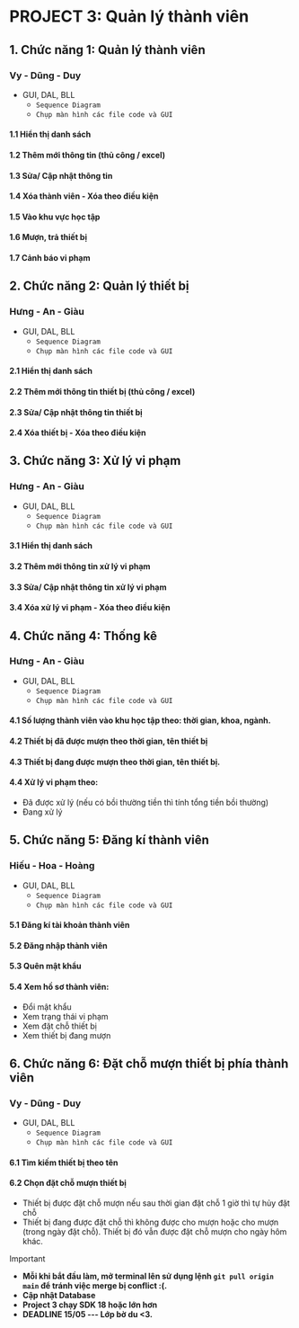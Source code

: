 # PROJECT 3: Quản lý thành viên

## 1. Chức năng 1: Quản lý thành viên
### Vy - Dũng - Duy
* GUI, DAL, BLL
  * `Sequence Diagram`
  * `Chụp màn hình các file code và GUI`

#### 1.1 Hiển thị danh sách
#### 1.2 Thêm mới thông tin (thủ công / excel)
#### 1.3 Sửa/ Cập nhật thông tin
#### 1.4 Xóa thành viên - Xóa theo điều kiện
#### 1.5 Vào khu vực học tập
#### 1.6 Mượn, trả thiết bị
#### 1.7 Cảnh báo vi phạm

## 2. Chức năng 2: Quản lý thiết bị
### Hưng - An - Giàu
* GUI, DAL, BLL
  * `Sequence Diagram`
  * `Chụp màn hình các file code và GUI`

#### 2.1 Hiển thị danh sách
#### 2.2 Thêm mới thông tin thiết bị (thủ công / excel)
#### 2.3 Sửa/ Cập nhật thông tin thiết bị
#### 2.4 Xóa thiết bị - Xóa theo điều kiện

## 3. Chức năng 3: Xử lý vi phạm
### Hưng - An - Giàu
* GUI, DAL, BLL
  * `Sequence Diagram`
  * `Chụp màn hình các file code và GUI`

#### 3.1 Hiển thị danh sách
#### 3.2 Thêm mới thông tin xử lý vi phạm
#### 3.3 Sửa/ Cập nhật thông tin xử lý vi phạm
#### 3.4 Xóa xử lý vi phạm - Xóa theo điều kiện

## 4. Chức năng 4: Thống kê
### Hưng - An - Giàu
* GUI, DAL, BLL
  * `Sequence Diagram`
  * `Chụp màn hình các file code và GUI`

#### 4.1 Số lượng thành viên vào khu học tập theo: thời gian, khoa, ngành.
#### 4.2 Thiết bị đã được mượn theo thời gian, tên thiết bị
#### 4.3 Thiết bị đang được mượn theo thời gian, tên thiết bị.
#### 4.4 Xử lý vi phạm theo:
* Đã được xử lý (nếu có bồi thường tiền thì tính tổng tiền bồi thường)
* Đang xử lý

## 5. Chức năng 5: Đăng kí thành viên
### Hiếu - Hoa - Hoàng
* GUI, DAL, BLL
  * `Sequence Diagram`
  * `Chụp màn hình các file code và GUI`

#### 5.1 Đăng kí tài khoản thành viên
#### 5.2 Đăng nhập thành viên
#### 5.3 Quên mật khẩu
#### 5.4 Xem hồ sơ thành viên:
* Đổi mật khẩu
* Xem trạng thái vi phạm
* Xem đặt chỗ thiết bị
* Xem thiết bị đang mượn

## 6. Chức năng 6: Đặt chỗ mượn thiết bị phía thành viên
### Vy - Dũng - Duy
* GUI, DAL, BLL
  * `Sequence Diagram`
  * `Chụp màn hình các file code và GUI`

#### 6.1 Tìm kiếm thiết bị theo tên
#### 6.2 Chọn đặt chỗ mượn thiết bị
* Thiết bị được đặt chỗ mượn nếu sau thời gian đặt chỗ 1 giờ thì tự hủy đặt chỗ
* Thiết bị đang được đặt chỗ thì không được cho mượn hoặc cho mượn (trong ngày đặt chỗ). Thiết bị đó vẫn được đặt chỗ mượn cho ngày hôm khác.

> [!IMPORTANT]
> * **Mỗi khi bắt đầu làm, mở terminal lên sử dụng lệnh ```git pull origin main``` để tránh việc merge bị conflict :(.**
> * **Cập nhật Database**
> * **Project 3 chạy SDK 18 hoặc lớn hơn**
> * **DEADLINE 15/05 --- Lớp bờ du <3.**
